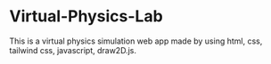 # Virtual-Physics-Lab
This is a virtual physics simulation web app made by using html, css, tailwind css, javascript, draw2D.js.
